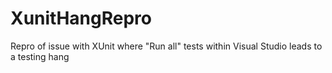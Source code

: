 # XunitHangRepro
Repro of issue with XUnit where "Run all" tests within Visual Studio leads to a testing hang
